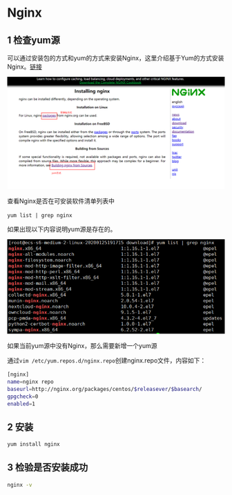 # Nginx

## 1 检查yum源

可以通过安装包的方式和yum的方式来安装Nginx，这里介绍基于Yum的方式安装Nginx。[链接](http://nginx.org/en/docs/install.html)

![39](../images/39.png)

查看Nginx是否在可安装软件清单列表中

`yum list | grep nginx`

如果出现以下内容说明yum源是存在的。

![38](../images/38.png)

如果当前yum源中没有Nginx，那么需要新增一个yum源

通过`vim /etc/yum.repos.d/nginx.repo`创建nginx.repo文件，内容如下：
```sh
[nginx]
name=nginx repo
baseurl=http://nginx.org/packages/centos/$releasever/$basearch/
gpgcheck=0
enabled=1
```

## 2 安装

```sh
yum install nginx
```

## 3 检验是否安装成功

```sh
nginx -v
```

